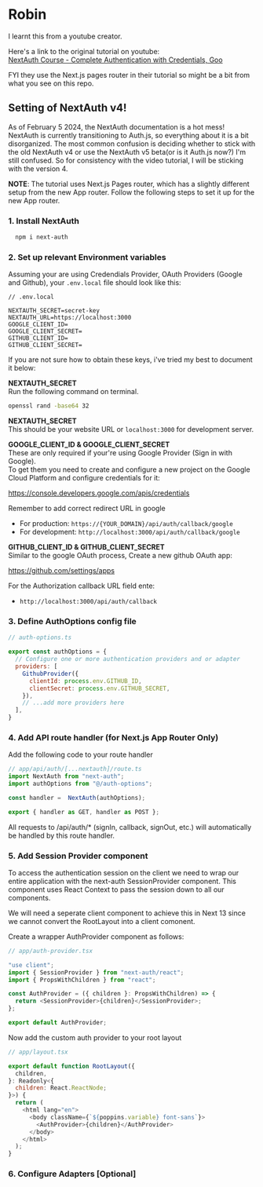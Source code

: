 # Robin


I learnt this from a youtube creator.

Here's a link to the original tutorial on youtube:   
[NextAuth Course - Complete Authentication with Credentials, Goo](https://www.youtube.com/watch?v=t0Fs0NO78X8)

FYI they use the Next.js pages router in their tutorial so might be a bit from what you see on this repo. 


## Setting of NextAuth v4!

As of February 5 2024, the NextAuth documentation is a hot mess! NextAuth is currently transitioning to Auth.js, so everything about it is a bit disorganized. The most common confusion is deciding whether to stick with the old NextAuth v4 or use the NextAuth v5 beta(or is it Auth.js now?) I'm still confused. So for consistency with the video tutorial, I will be sticking with the version 4.  

**NOTE**: The tutorial uses Next.js Pages router, which has a slightly different setup from the new App router. 
Follow the following steps to set it up for the new App router.


### 1. Install NextAuth

```bash
  npm i next-auth
```

### 2. Set up relevant Environment variables
Assuming your are using Credendials Provider, OAuth Providers (Google and Github), your `.env.local` file should look like this:
```text
// .env.local

NEXTAUTH_SECRET=secret-key
NEXTAUTH_URL=https://localhost:3000
GOOGLE_CLIENT_ID=
GOOGLE_CLIENT_SECRET=
GITHUB_CLIENT_ID=
GITHUB_CLIENT_SECRET=
```

If you are not sure how to obtain these keys, i've tried my best to document it below:

**NEXTAUTH_SECRET**  
Run the following command on terminal.
```bash
openssl rand -base64 32
```

**NEXTAUTH_SECRET**  
This should be your website URL or `localhost:3000` for development server.

**GOOGLE_CLIENT_ID & GOOGLE_CLIENT_SECRET**  
These are only required if your're using Google Provider (Sign in with Google).  
To get them you need to create and configure a new project on the Google Cloud Platform and configure credentials for it:

https://console.developers.google.com/apis/credentials

Remember to add correct redirect URL in google 
* For production: `https://{YOUR_DOMAIN}/api/auth/callback/google`
* For development: `http://localhost:3000/api/auth/callback/google`


**GITHUB_CLIENT_ID & GITHUB_CLIENT_SECRET**  
Similar to the google OAuth process, Create a new github OAuth app:

https://github.com/settings/apps


For the Authorization callback URL field ente: 
* `http://localhost:3000/api/auth/callback`


### 3. Define AuthOptions config file
```javascript
// auth-options.ts

export const authOptions = {
  // Configure one or more authentication providers and or adapter
  providers: [
    GithubProvider({
      clientId: process.env.GITHUB_ID,
      clientSecret: process.env.GITHUB_SECRET,
    }),
    // ...add more providers here
  ],
}
```


### 4. Add API route handler (for Next.js App Router Only)

Add the following code to your route handler
```javascript
// app/api/auth/[...nextauth]/route.ts
import NextAuth from "next-auth";
import authOptions from "@/auth-options";

const handler =  NextAuth(authOptions);

export { handler as GET, handler as POST };
```

All requests to /api/auth/* (signIn, callback, signOut, etc.) will automatically be handled by this route handler.


### 5. Add Session Provider component

To access the authentication session on the client we need to wrap our entire application with the next-auth SessionProvider component. This component uses React Context to pass the session down to all our components.

We will need a seperate client component to achieve this in Next 13 since we cannot convert the RootLayout into a client comonent. 

Create a wrapper AuthProvider component as follows:

```javascript
// app/auth-provider.tsx

"use client";
import { SessionProvider } from "next-auth/react";
import { PropsWithChildren } from "react";

const AuthProvider = ({ children }: PropsWithChildren) => {
  return <SessionProvider>{children}</SessionProvider>;
};

export default AuthProvider;
```

Now add the custom auth provider to your root layout 

```javascript
// app/layout.tsx

export default function RootLayout({
  children,
}: Readonly<{
  children: React.ReactNode;
}>) {
  return (
    <html lang="en">
      <body className={`${poppins.variable} font-sans`}>
        <AuthProvider>{children}</AuthProvider>
      </body>
    </html>
  );
}
```




### 6. Configure Adapters [Optional]